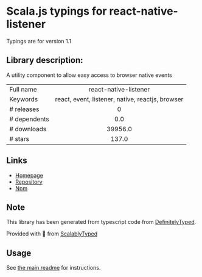 
# Scala.js typings for react-native-listener

Typings are for version 1.1

## Library description:
A utility component to allow easy access to browser native events

|                    |                 |
| ------------------ | :-------------: |
| Full name          | react-native-listener |
| Keywords           | react, event, listener, native, reactjs, browser |
| # releases         | 0 |
| # dependents       | 0.0 |
| # downloads        | 39956.0 |
| # stars            | 137.0 |

## Links
- [Homepage](https://github.com/erikras/react-native-listener)
- [Repository](https://github.com/erikras/react-native-listener)
- [Npm](https://www.npmjs.com/package/react-native-listener)
    


## Note
This library has been generated from typescript code from [DefinitelyTyped](https://definitelytyped.org).

Provided with :purple_heart: from [ScalablyTyped](https://github.com/oyvindberg/ScalablyTyped)

## Usage
See [the main readme](../../readme.md) for instructions.


